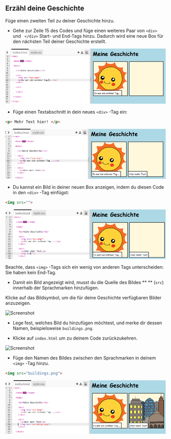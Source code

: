 ## Erzähl deine Geschichte

Füge einen zweiten Teil zu deiner Geschichte hinzu.

+ Gehe zur Zeile 15 des Codes und füge einen weiteres Paar von `<div>` und ` </div>` Start- und End-Tags hinzu. Dadurch wird eine neue Box für den nächsten Teil deiner Geschichte erstellt.

![Screenshot](images/story-div.png)

+ Füge einen Textabschnitt in dein neues `<div>` -Tag ein:

```html
<p> Mehr Text hier! </p>
```

![screenshot](images/story-paragraph.png)

+ Du kannst ein Bild in deiner neuen Box anzeigen, indem du diesen Code in den `<div>` -Tag einfügst:

```html
<img src="">
```

![screenshot](images/story-img-tag.png)

Beachte, dass `<img>` -Tags sich ein wenig von anderen Tags unterscheiden: Sie haben kein End-Tag.

+ Damit ein Bild angezeigt wird, musst du die Quelle des Bildes ** ** (` src `) innerhalb der Sprachmarken hinzufügen.

Klicke auf das Bildsymbol, um die für deine Geschichte verfügbaren Bilder anzuzeigen.

![Screenshot](images/story-see-images.png)

+ Lege fest, welches Bild du hinzufügen möchtest, und merke dir dessen Namen, beispielsweise ` buildings.png `.

+ Klicke auf ` index.html ` um zu deinem Code zurückzukehren.

![Screenshot](images/story-image-name.png)

+ Füge den Namen des Bildes zwischen den Sprachmarken in deinem `<img>` -Tag hinzu.

```html
<img src="buildings.png">
```

![Screenshot](images/story-image-name-add.png)